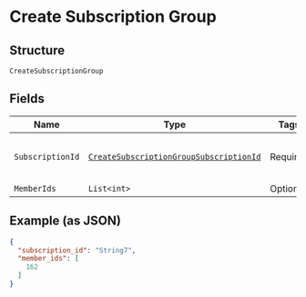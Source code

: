 
# Create Subscription Group

## Structure

`CreateSubscriptionGroup`

## Fields

| Name | Type | Tags | Description |
|  --- | --- | --- | --- |
| `SubscriptionId` | [`CreateSubscriptionGroupSubscriptionId`](../../doc/models/containers/create-subscription-group-subscription-id.md) | Required | This is a container for one-of cases. |
| `MemberIds` | `List<int>` | Optional | - |

## Example (as JSON)

```json
{
  "subscription_id": "String7",
  "member_ids": [
    162
  ]
}
```

